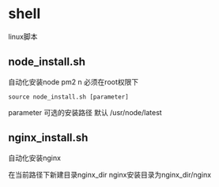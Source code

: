 # shell
linux脚本

## node_install.sh

自动化安装node pm2 n 必须在root权限下

	source node_install.sh [parameter]

parameter 可选的安装路径 默认 /usr/node/latest

## nginx_install.sh

自动化安装nginx

在当前路径下新建目录nginx_dir
nginx安装目录为nginx_dir/nginx
